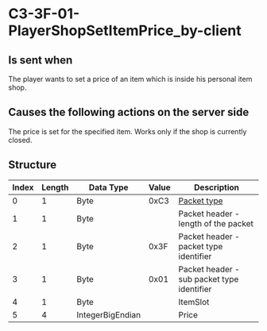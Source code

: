 # C3-3F-01-PlayerShopSetItemPrice_by-client

## Is sent when

The player wants to set a price of an item which is inside his personal item shop.

## Causes the following actions on the server side

The price is set for the specified item. Works only if the shop is currently closed.

## Structure

| Index | Length | Data Type | Value | Description |
|-------|--------|-----------|-------|-------------|
| 0 | 1 |   Byte   | 0xC3  | [Packet type](PacketTypes.md) |
| 1 | 1 |    Byte   |      | Packet header - length of the packet |
| 2 | 1 |    Byte   | 0x3F  | Packet header - packet type identifier |
| 3 | 1 |    Byte   | 0x01  | Packet header - sub packet type identifier |
| 4 | 1 | Byte |  | ItemSlot |
| 5 | 4 | IntegerBigEndian |  | Price |